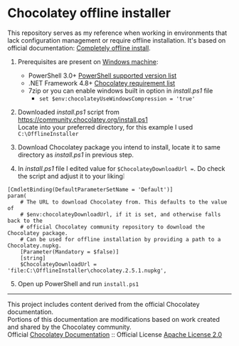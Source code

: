 # Chocolatey offline installer
This repository serves as my reference when working in environments that lack configuration management or require offline installation. It's based on official documentation: [Completely offline install](https://docs.chocolatey.org/en-us/choco/setup/#completely-offline-install).


1. Prerequisites are present on [Windows machine](https://docs.chocolatey.org/en-us/chocolatey-components-dependencies-and-support-lifecycle/#supported-windows-versions):
   - PowerShell 3.0+ [PowerShell supported version list](https://docs.chocolatey.org/en-us/chocolatey-components-dependencies-and-support-lifecycle/#supported-powershell-versions)
   - .NET Framework 4.8+ [Chocolatey requirement list](https://docs.chocolatey.org/en-us/choco/setup/#chocolatey-cli-v20)
   - 7zip or you can enable windows built in option in _install.ps1_ file
     - `set $env:chocolateyUseWindowsCompression = 'true'`
  
2. Downloaded _install.ps1_ script from https://community.chocolatey.org/install.ps1 <br> Locate into your preferred directory, for this example I used `C:\OfflineInstaller`
3. Download Chocolatey package you intend to install, locate it to same directory as _install.ps1_ in previous step.
4. In _install.ps1_ file I edited value for `$ChocolateyDownloadUrl =`. Do check the script and adjust it to your liking❕
```
[CmdletBinding(DefaultParameterSetName = 'Default')]
param(
    # The URL to download Chocolatey from. This defaults to the value of
    # $env:chocolateyDownloadUrl, if it is set, and otherwise falls back to the
    # official Chocolatey community repository to download the Chocolatey package.
    # Can be used for offline installation by providing a path to a Chocolatey.nupkg.
    [Parameter(Mandatory = $false)]
    [string]
    $ChocolateyDownloadUrl = 'file:C:\OfflineInstaller\chocolatey.2.5.1.nupkg',
```
5. Open up PowerShell and run `install.ps1`

----
This project includes content derived from the official Chocolatey documentation.<br>
Portions of this documentation are modifications based on work created and shared by the Chocolatey community.<br>
Official [Chocolatey Documentation](https://docs.chocolatey.org/) :: Official License [Apache License 2.0](https://github.com/chocolatey/docs?tab=Apache-2.0-1-ov-file#readme) <br>
